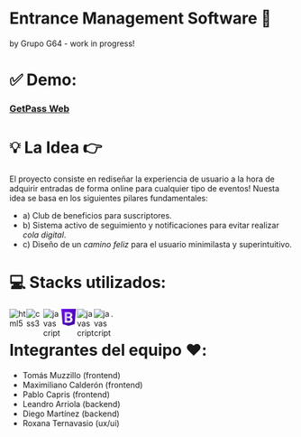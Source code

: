 
# Entrance Management Software :rocket: 
by Grupo G64 - work in progress!

# :white_check_mark: Demo: 
### [GetPass Web](https://getpass-app.netlify.app/index.html)

# :bulb: La Idea :point_right:

El proyecto consiste en rediseñar la experiencia de usuario a la hora de adquirir entradas de forma online para cualquier tipo de eventos!
Nuesta idea se basa en los siguientes pilares fundamentales:

- a) Club de beneficios para suscriptores.
- b) Sistema activo de seguimiento y notificaciones para evitar realizar *cola digital*. 
- c) Diseño de un *camino feliz* para el usuario minimilasta y superintuitivo.

# :computer: Stacks utilizados:

<img alt="html5" width= "30px" align="left" src= "https://cdn-icons-png.flaticon.com/128/1051/1051277.png" />
<img alt="css3" width= "30px" align="left" src= "https://cdn-icons-png.flaticon.com/128/732/732190.png" />
<img alt="javascript" width= "30px" align="left" src= "https://cdn.icon-icons.com/icons2/2108/PNG/512/javascript_icon_130900.png" />
<img alt="javascript" width= "30px" align="left" src= "https://raw.githubusercontent.com/themedotid/bootstrap-icon/HEAD/docs/bootstrap-icon-css.png" />
<img alt="javascript" width= "30px" align="left" src= "https://avatars.githubusercontent.com/u/1134463?v=4" />
<img alt="javascript" width= "30px" align="left" src= "https://encrypted-tbn0.gstatic.com/images?q=tbn:ANd9GcRXL2L5LWSonB-AZD4D_5GxZBbew3jbUoZ9yVN8fFBttOXljVlGA3SnGm5pVY2s9DK4tv0&usqp=CAU" />.


# Integrantes del equipo :heart::

- Tomás Muzzillo (frontend) 
- Maximiliano Calderón (frontend) 
- Pablo Capris (frontend) 
- Leandro Arriola (backend) 
- Diego Martínez (backend) 
- Roxana Ternavasio (ux/ui)


